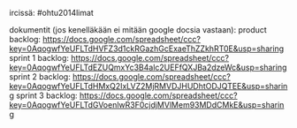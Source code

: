 ircissä: #ohtu2014limat

dokumentit (jos kenelläkään ei mitään google docsia vastaan):
product backlog:
https://docs.google.com/spreadsheet/ccc?key=0AqogwfYeUFLTdHVFZ3d1ckRGazhGcExaeThZZkhRT0E&usp=sharing
sprint 1 backlog:
https://docs.google.com/spreadsheet/ccc?key=0AqogwfYeUFLTdEZUQmxYc3B4alc2UEFfQXJBa2dzeWc&usp=sharing
sprint 2 backlog:
https://docs.google.com/spreadsheet/ccc?key=0AqogwfYeUFLTdHMxQ2IxLVZ2MjRMVDJHUDhtODJQTEE&usp=sharing
sprint 3 backlog:
https://docs.google.com/spreadsheet/ccc?key=0AqogwfYeUFLTdGVoenlwR3F0cjdjMVlMem93MDdCMkE&usp=sharing
